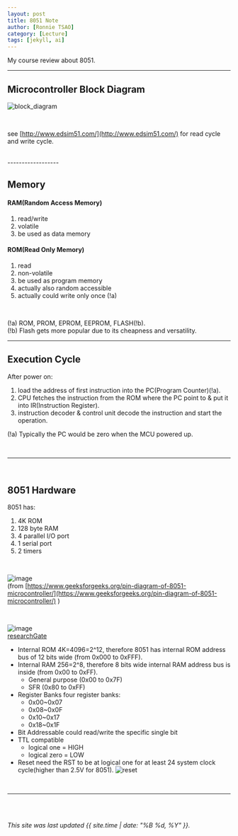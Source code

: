 ```yaml
---
layout: post
title: 8051 Note
author: [Ronnie TSAO]
category: [Lecture]
tags: [jekyll, ai]
---
```


My course review about 8051.

---
## Microcontroller Block Diagram
![block_diagram](https://github.com/GrDray/GrDray.github.io/assets/100845064/4ee0db71-307f-4549-ae22-81e87bda4abb)

<br>

see [http://www.edsim51.com/](http://www.edsim51.com/) for read cycle and write cycle. <br>

<br>
------------------

## Memory

#### RAM(Random Access Memory)
1. read/write
2. volatile
3. be used as data memory

#### ROM(Read Only Memory)
1. read
2. non-volatile
3. be used as program memory
4. actually also random accessible
5. actually could write only once (!a)

<br>

(!a) ROM, PROM, EPROM, EEPROM, FLASH(!b). <br>
(!b) Flash gets more popular due to its cheapness and versatility. <br>

-----------------------

## Execution Cycle
After power on:
1. load the address of first instruction into the PC(Program Counter)(!a).
2. CPU fetches the instruction from the ROM where the PC point to & put it into IR(Instruction Register).
3. instruction decoder & control unit decode the instruction and start the operation.

(!a) Typically the PC would be zero when the MCU powered up.

<br>

--------------

<br>

## 8051 Hardware
8051 has:
1. 4K ROM
2. 128 byte RAM
3. 4 parallel I/O port
4. 1 serial port
5. 2 timers

<br>

![image](https://github.com/GrDray/GrDray.github.io/assets/100845064/4a35059a-6c55-4b82-afde-65b5f84ce587)<br>
(from [https://www.geeksforgeeks.org/pin-diagram-of-8051-microcontroller/](https://www.geeksforgeeks.org/pin-diagram-of-8051-microcontroller/) )

<br>

![image](https://github.com/GrDray/GrDray.github.io/assets/100845064/7ab3e986-dc25-498f-9440-296768ea336c)<br>
[researchGate](https://www.researchgate.net/figure/8051-RAM-Memory-Map-213-Ports-The-original-8051-had-four-eight-pin-general-purpose_fig2_291196461)

* Internal ROM
  4K=4096=2^12, therefore 8051 has internal ROM address bus of 12 bits wide (from 0x000 to 0xFFF).
* Internal RAM
  256=2^8, therefore 8 bits wide internal RAM address bus is inside (from 0x00 to 0xFF).
  * General purpose (0x00 to 0x7F)
  * SFR (0x80 to 0xFF)
* Register Banks
  four register banks:
  * 0x00~0x07
  * 0x08~0x0F
  * 0x10~0x17
  * 0x18~0x1F
* Bit Addressable
  could read/write the specific single bit
* TTL compatible
  * logical one = HIGH
  * logical zero = LOW
* Reset
  need the RST to be at logical one for at least 24 system clock cycle(higher than 2.5V for 8051).
  ![reset](https://github.com/GrDray/GrDray.github.io/assets/100845064/711f0ca8-b1e3-46cb-9048-482d38dc5775)



<br>



------------


<br />
<br />

*This site was last updated {{ site.time | date: "%B %d, %Y" }}.*

